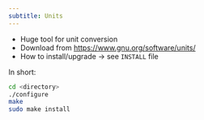 ```yaml
---
subtitle: Units
---
```


- Huge tool for unit conversion
- Download from https://www.gnu.org/software/units/
- How to install/upgrade &rarr; see `INSTALL` file

In short:

```sh
cd <directory>
./configure
make
sudo make install
```
